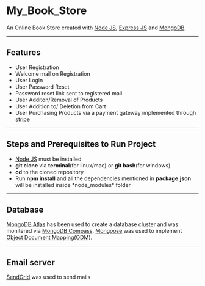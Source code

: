 # My_Book_Store

An Online Book Store created with [Node JS](https://nodejs.org/en/docs), [Express JS](https://expressjs.com/) and [MongoDB](https://docs.mongodb.com/).

<hr>

## Features

<ul>
	<li>User Registration</li>
	<li>Welcome mail on Registration</li>
	<li>User Login</li>
	<li>User Password Reset</li>
	<li>Password reset link sent to registered mail</li>
	<li>User Additon/Removal of Products</li>
	<li>User Addition to/ Deletion from Cart</li>
	<li>User Purchasing Products via a payment gateway implemented through <a href="https://stripe.com/">stripe</a></li>
</ul>

<hr>

## Steps and Prerequisites to Run Project

<ul>
	<li><a href="https://nodejs.org/en/docs/">Node JS</a> must be installed</li>
	<li><b>git clone</b> via <b>terminal</b>(for linux/mac) or <b>git bash</b>(for windows)</li>
	<li><b>cd</b> to the cloned repository</li>
	<li>Run <b>npm install</b> and all the dependencies mentioned in <b>package.json</b> will be installed inside *node_modules* folder</li>
</ul>

<hr>

## Database

[MongoDB Atlas](https://www.mongodb.com/cloud/atlas/lp/general/try?jmp=search&utm_source=google&utm_campaign=gs_apac_india_search_brand_atlas_desktop&utm_term=mongodb%20atlas&utm_device=c&utm_network=g&utm_medium=cpc_paid_search&utm_matchtype=e&utm_cid=6501677905&utm_asagid=80628974280&utm_adid=382247561728&gclid=EAIaIQobChMIp6n7g7GR5QIVSyUrCh30lws3EAAYASAAEgLRe_D_BwE) has been used to create a database cluster and was monitered via [MongoDB Compass](https://www.mongodb.com/products/compass). [Mongoose](https://mongoosejs.com/) was used to implement [Object Document Mapping(ODM)](https://www.quora.com/What-is-Object-Document-Mapping).

<hr>

## Email server

[SendGrid](https://sendgrid.com/) was used to send mails